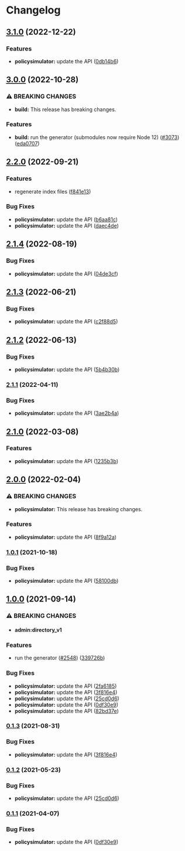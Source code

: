 # Changelog

## [3.1.0](https://github.com/googleapis/google-api-nodejs-client/compare/policysimulator-v3.0.0...policysimulator-v3.1.0) (2022-12-22)


### Features

* **policysimulator:** update the API ([0db14b6](https://github.com/googleapis/google-api-nodejs-client/commit/0db14b65d43d1d26657263615811354b46398c81))

## [3.0.0](https://github.com/googleapis/google-api-nodejs-client/compare/policysimulator-v2.2.0...policysimulator-v3.0.0) (2022-10-28)


### ⚠ BREAKING CHANGES

* **build:** This release has breaking changes.

### Features

* **build:** run the generator (submodules now require Node 12) ([#3073](https://github.com/googleapis/google-api-nodejs-client/issues/3073)) ([eda0707](https://github.com/googleapis/google-api-nodejs-client/commit/eda07079dadab46a80b6f9ede618f4f43030169e))

## [2.2.0](https://github.com/googleapis/google-api-nodejs-client/compare/policysimulator-v2.1.4...policysimulator-v2.2.0) (2022-09-21)


### Features

* regenerate index files ([f841e13](https://github.com/googleapis/google-api-nodejs-client/commit/f841e1353cb8868a4503662a5fb2136b1b2b06b0))


### Bug Fixes

* **policysimulator:** update the API ([b6aa81c](https://github.com/googleapis/google-api-nodejs-client/commit/b6aa81ccec46513fdcc45d53796562e73d862680))
* **policysimulator:** update the API ([daec4de](https://github.com/googleapis/google-api-nodejs-client/commit/daec4de46464f5b8d8d6a87405c48aee7b5925c5))

## [2.1.4](https://github.com/googleapis/google-api-nodejs-client/compare/policysimulator-v2.1.3...policysimulator-v2.1.4) (2022-08-19)


### Bug Fixes

* **policysimulator:** update the API ([04de3cf](https://github.com/googleapis/google-api-nodejs-client/commit/04de3cf208ee44047d4e40fec9a2854568401e4c))

## [2.1.3](https://github.com/googleapis/google-api-nodejs-client/compare/policysimulator-v2.1.2...policysimulator-v2.1.3) (2022-06-21)


### Bug Fixes

* **policysimulator:** update the API ([c2f88d5](https://github.com/googleapis/google-api-nodejs-client/commit/c2f88d5692ced1430c176b8a92103de4763062bf))

## [2.1.2](https://github.com/googleapis/google-api-nodejs-client/compare/policysimulator-v2.1.1...policysimulator-v2.1.2) (2022-06-13)


### Bug Fixes

* **policysimulator:** update the API ([5b4b30b](https://github.com/googleapis/google-api-nodejs-client/commit/5b4b30bfd85c3a8c7bbbc693fd78ba60b0e07d95))

### [2.1.1](https://github.com/googleapis/google-api-nodejs-client/compare/policysimulator-v2.1.0...policysimulator-v2.1.1) (2022-04-11)


### Bug Fixes

* **policysimulator:** update the API ([3ae2b4a](https://github.com/googleapis/google-api-nodejs-client/commit/3ae2b4a6fe439d549cfce255b8067cbe0aa95570))

## [2.1.0](https://github.com/googleapis/google-api-nodejs-client/compare/policysimulator-v2.0.0...policysimulator-v2.1.0) (2022-03-08)


### Features

* **policysimulator:** update the API ([1235b3b](https://github.com/googleapis/google-api-nodejs-client/commit/1235b3bfc33e2f6cc1b2f545f31fdd87b4122c7d))

## [2.0.0](https://github.com/googleapis/google-api-nodejs-client/compare/policysimulator-v1.0.1...policysimulator-v2.0.0) (2022-02-04)


### ⚠ BREAKING CHANGES

* **policysimulator:** This release has breaking changes.

### Features

* **policysimulator:** update the API ([8f9a12a](https://github.com/googleapis/google-api-nodejs-client/commit/8f9a12a28aebe7987daae8f94174df73ed92d268))

### [1.0.1](https://www.github.com/googleapis/google-api-nodejs-client/compare/policysimulator-v1.0.0...policysimulator-v1.0.1) (2021-10-18)


### Bug Fixes

* **policysimulator:** update the API ([58100db](https://www.github.com/googleapis/google-api-nodejs-client/commit/58100db770c5d48cd658b9b43faaaf741425be6c))

## [1.0.0](https://www.github.com/googleapis/google-api-nodejs-client/compare/policysimulator-v0.1.3...policysimulator-v1.0.0) (2021-09-14)


### ⚠ BREAKING CHANGES

* #### admin:directory_v1

### Features

* run the generator ([#2548](https://www.github.com/googleapis/google-api-nodejs-client/issues/2548)) ([339726b](https://www.github.com/googleapis/google-api-nodejs-client/commit/339726b5310e7ea5437e15642cb899c215127f8f))


### Bug Fixes

* **policysimulator:** update the API ([2fa6185](https://www.github.com/googleapis/google-api-nodejs-client/commit/2fa6185c797ca1e8a3a28caa2b495a76dc585f3f))
* **policysimulator:** update the API ([3f816e4](https://www.github.com/googleapis/google-api-nodejs-client/commit/3f816e4558e09704292b06d5d9a1f919679f8dea))
* **policysimulator:** update the API ([25cd0d6](https://www.github.com/googleapis/google-api-nodejs-client/commit/25cd0d62d4d6d99c2fbeb044ff1f751eac8f5f3e))
* **policysimulator:** update the API ([0df30e9](https://www.github.com/googleapis/google-api-nodejs-client/commit/0df30e961b6f85b4c98cbbb5a18bb45a3d80e2b2))
* **policysimulator:** update the API ([82bd37e](https://www.github.com/googleapis/google-api-nodejs-client/commit/82bd37ec504a3a8034437c8afe3252a12ecbcb02))

### [0.1.3](https://www.github.com/googleapis/google-api-nodejs-client/compare/policysimulator-v0.1.2...policysimulator-v0.1.3) (2021-08-31)


### Bug Fixes

* **policysimulator:** update the API ([3f816e4](https://www.github.com/googleapis/google-api-nodejs-client/commit/3f816e4558e09704292b06d5d9a1f919679f8dea))

### [0.1.2](https://www.github.com/googleapis/google-api-nodejs-client/compare/policysimulator-v0.1.1...policysimulator-v0.1.2) (2021-05-23)


### Bug Fixes

* **policysimulator:** update the API ([25cd0d6](https://www.github.com/googleapis/google-api-nodejs-client/commit/25cd0d62d4d6d99c2fbeb044ff1f751eac8f5f3e))

### [0.1.1](https://www.github.com/googleapis/google-api-nodejs-client/compare/policysimulator-v0.1.0...policysimulator-v0.1.1) (2021-04-07)


### Bug Fixes

* **policysimulator:** update the API ([0df30e9](https://www.github.com/googleapis/google-api-nodejs-client/commit/0df30e961b6f85b4c98cbbb5a18bb45a3d80e2b2))
